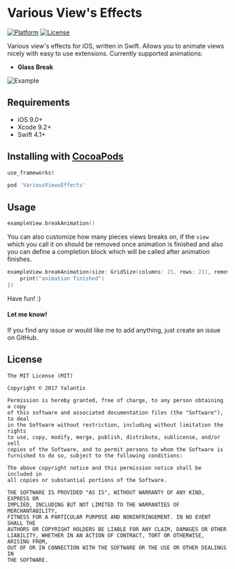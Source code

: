 # Various View's Effects

[![Platform](http://img.shields.io/badge/platform-iOS-blue.svg?style=flat)](http://cocoapods.org/?q=VariousViewsEffects) [![License](http://img.shields.io/badge/license-MIT-green.svg?style=flat)](https://github.com/artrmz/VariousViewsEffects/blob/master/LICENSE)

Various view's effects for iOS, written in Swift. Allows you to animate views nicely with easy to use extensions.
Currently supported animations:

- **Glass Break**

![Example](Resources/variousviewseffects.gif?raw=true "VariousViewsEffects")


## Requirements
- iOS 9.0+
- Xcode 9.2+
- Swift 4.1+

## Installing with [CocoaPods](https://cocoapods.org)

```ruby
use_frameworks!

pod 'VariousViewsEffects'
```

## Usage

```swift
exampleView.breakAnimation()
```

You can also customize how many pieces views breaks on, if the `view` which you call it on should be removed once animation is finished and also you can define a completion block which will be called after animation finishes.

```swift
exampleView.breakAnimation(size: GridSize(columns: 15, rows: 21), removeAfterCompletion: true, completion: {
    print("animation finished")
})
```

Have fun! :)

#### Let me know!

If you find any issue or would like me to add anything, just create an issue on GitHub.

## License

	The MIT License (MIT)

	Copyright © 2017 Yalantis

	Permission is hereby granted, free of charge, to any person obtaining a copy
	of this software and associated documentation files (the "Software"), to deal
	in the Software without restriction, including without limitation the rights
	to use, copy, modify, merge, publish, distribute, sublicense, and/or sell
	copies of the Software, and to permit persons to whom the Software is
	furnished to do so, subject to the following conditions:

	The above copyright notice and this permission notice shall be included in
	all copies or substantial portions of the Software.

	THE SOFTWARE IS PROVIDED "AS IS", WITHOUT WARRANTY OF ANY KIND, EXPRESS OR
	IMPLIED, INCLUDING BUT NOT LIMITED TO THE WARRANTIES OF MERCHANTABILITY,
	FITNESS FOR A PARTICULAR PURPOSE AND NONINFRINGEMENT. IN NO EVENT SHALL THE
	AUTHORS OR COPYRIGHT HOLDERS BE LIABLE FOR ANY CLAIM, DAMAGES OR OTHER
	LIABILITY, WHETHER IN AN ACTION OF CONTRACT, TORT OR OTHERWISE, ARISING FROM,
	OUT OF OR IN CONNECTION WITH THE SOFTWARE OR THE USE OR OTHER DEALINGS IN
	THE SOFTWARE.
